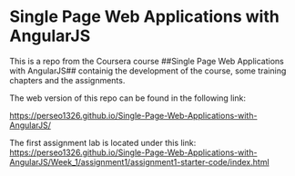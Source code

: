 # Single Page Web Applications with AngularJS

This is a repo from the Coursera course ##Single Page Web Applications with AngularJS## containig the development of the course, some training chapters and the assignments.

The web version of this repo can be found in the following link:

https://perseo1326.github.io/Single-Page-Web-Applications-with-AngularJS/

The first assignment lab is located under this link:
https://perseo1326.github.io/Single-Page-Web-Applications-with-AngularJS/Week_1/assignment1/assignment1-starter-code/index.html


